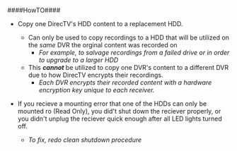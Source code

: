 ####HowTO####

  - Copy one DirecTV's HDD content to a replacement HDD.
    - Can only be used to copy recordings to a HDD that will be utilized on the _same_ DVR the orginal content was recorded on
      - _For example, to salvage recordings from a failed drive or in order to upgrade to a larger HDD_
    - This ___cannot___ be utilized to copy one DVR's content to a different DVR due to how DirecTV encrypts their recordings.  
      - _Each DVR encrypts their recorded content with a hardware encryption key unique to each receiver._

- If you recieve a mounting error that one of the HDDs can only be mounted ro (Read Only), you did't shut down the reciever properly, or you didn't unplug the reciever quick enough after all LED lights turned off.  
  - _To fix, redo clean shutdown procedure_
